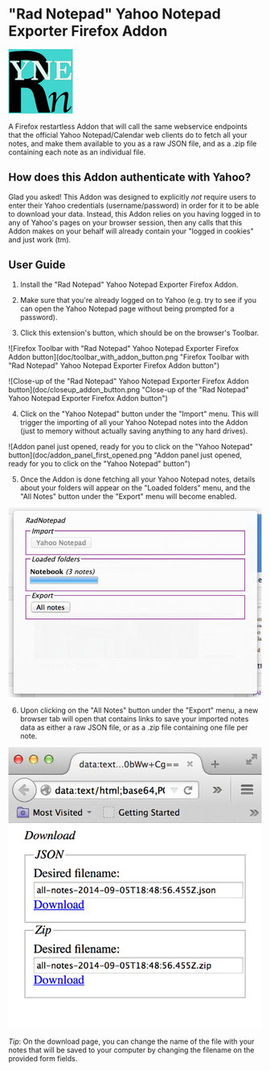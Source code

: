 "Rad Notepad" Yahoo Notepad Exporter Firefox Addon
====

![Rad Notepad Yahoo Notepad Exporter Firefox Addon](doc/radnotepad_logo-128.png "Rad Notepad Yahoo Notepad Exporter Firefox Addon")

A Firefox restartless Addon that will call the same webservice endpoints that
the official Yahoo Notepad/Calendar web clients do to fetch all your notes,
and make them available to you as a raw JSON file, and as a .zip file
containing each note as an individual file.

How does this Addon authenticate with Yahoo?
----

Glad you asked! This Addon was designed to explicitly *not* require users to
enter their Yahoo credentials (username/password) in order for it to be able
to download your data. Instead, this Addon relies on you having logged in to
any of Yahoo's pages on your browser session, then any calls that this Addon
makes on your behalf will already contain your "logged in cookies" and just
work (tm).

User Guide
----

1.   Install the "Rad Notepad" Yahoo Notepad Exporter Firefox Addon.

2.   Make sure that you're already logged on to Yahoo (e.g. try to see if
you can open the Yahoo Notepad page without being prompted for a password).

3.   Click this extension's button, which should be on the browser's Toolbar.

![Firefox Toolbar with "Rad Notepad" Yahoo Notepad Exporter Firefox Addon button](doc/toolbar_with_addon_button.png "Firefox Toolbar with "Rad Notepad" Yahoo Notepad Exporter Firefox Addon button")

![Close-up of the "Rad Notepad" Yahoo Notepad Exporter Firefox Addon button](doc/closeup_addon_button.png "Close-up of the "Rad Notepad" Yahoo Notepad Exporter Firefox Addon button")

4.   Click on the "Yahoo Notepad" button under the "Import" menu. This will
trigger the importing of all your Yahoo Notepad notes into the Addon (just
to memory without actually saving anything to any hard drives).

![Addon panel just opened, ready for you to click on the "Yahoo Notepad" button](doc/addon_panel_first_opened.png "Addon panel just opened, ready for you to click on the "Yahoo Notepad" button")

5.   Once the Addon is done fetching all your Yahoo Notepad notes, details
about your folders will appear on the "Loaded folders" menu, and the "All
Notes" button under the "Export" menu will become enabled.

![Addon panel after successfully fetching Yahoo Notepad notes](doc/addon_panel_after_successful_fetch.png "Addon panel after successfully fetching Yahoo Notepad notes")

6.   Upon clicking on the "All Notes" button under the "Export" menu, a new
browser tab will open that contains links to save your imported notes data
as either a raw JSON file, or as a .zip file containing one file per note.

![New tab opened by Addon with links to save imported notes](doc/new_tab_with_links_to_save_files.png "New tab opened by Addon with links to save imported notes")

*Tip*: On the download page, you can change the name of the file with your
notes that will be saved to your computer by changing the filename on the
provided form fields.
